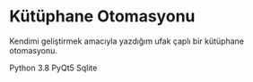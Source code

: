 # Kütüphane Otomasyonu
Kendimi geliştirmek amacıyla yazdığım ufak çaplı bir kütüphane otomasyonu.

Python 3.8
PyQt5
Sqlite
